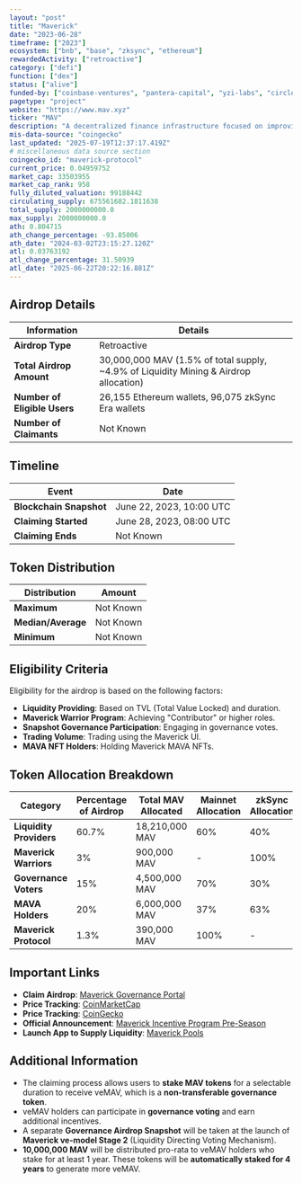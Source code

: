 ```yaml
---
layout: "post"
title: "Maverick"
date: "2023-06-28"
timeframe: ["2023"]
ecosystem: ["bnb", "base", "zksync", "ethereum"]
rewardedActivity: ["retroactive"]
category: ["defi"]
function: ["dex"]
status: ["alive"]
funded-by: ["coinbase-ventures", "pantera-capital", "yzi-labs", "circle-ventures"]
pagetype: "project"
website: "https://www.mav.xyz"
ticker: "MAV"
description: "A decentralized finance infrastructure focused on improving capital efficiency and control for traders, liquidity providers, DAOs, and developers through an innovative Automated Market Maker (AMM)."
mis-data-source: "coingecko"
last_updated: "2025-07-19T12:37:17.419Z"
# miscellaneous data source section
coingecko_id: "maverick-protocol"
current_price: 0.04959752
market_cap: 33503955
market_cap_rank: 958
fully_diluted_valuation: 99188442
circulating_supply: 675561682.1811638
total_supply: 2000000000.0
max_supply: 2000000000.0
ath: 0.804715
ath_change_percentage: -93.85006
ath_date: "2024-03-02T23:15:27.120Z"
atl: 0.03763192
atl_change_percentage: 31.50939
atl_date: "2025-06-22T20:22:16.881Z"
---
```


## Airdrop Details

| Information                  | Details                                                                               |
| ---------------------------- | ------------------------------------------------------------------------------------- |
| **Airdrop Type**             | Retroactive                                                                           |
| **Total Airdrop Amount**     | 30,000,000 MAV (1.5% of total supply, ~4.9% of Liquidity Mining & Airdrop allocation) |
| **Number of Eligible Users** | 26,155 Ethereum wallets, 96,075 zkSync Era wallets                                    |
| **Number of Claimants**      | Not Known                                                                             |

## Timeline

| Event                   | Date                     |
| ----------------------- | ------------------------ |
| **Blockchain Snapshot** | June 22, 2023, 10:00 UTC |
| **Claiming Started**    | June 28, 2023, 08:00 UTC |
| **Claiming Ends**       | Not Known                |

## Token Distribution

| Distribution       | Amount    |
| ------------------ | --------- |
| **Maximum**        | Not Known |
| **Median/Average** | Not Known |
| **Minimum**        | Not Known |

## Eligibility Criteria

Eligibility for the airdrop is based on the following factors:

- **Liquidity Providing**: Based on TVL (Total Value Locked) and duration.
- **Maverick Warrior Program**: Achieving "Contributor" or higher roles.
- **Snapshot Governance Participation**: Engaging in governance votes.
- **Trading Volume**: Trading using the Maverick UI.
- **MAVA NFT Holders**: Holding Maverick MAVA NFTs.

## Token Allocation Breakdown

| Category                | Percentage of Airdrop | Total MAV Allocated | Mainnet Allocation | zkSync Allocation |
| ----------------------- | --------------------- | ------------------- | ------------------ | ----------------- |
| **Liquidity Providers** | 60.7%                 | 18,210,000 MAV      | 60%                | 40%               |
| **Maverick Warriors**   | 3%                    | 900,000 MAV         | -                  | 100%              |
| **Governance Voters**   | 15%                   | 4,500,000 MAV       | 70%                | 30%               |
| **MAVA Holders**        | 20%                   | 6,000,000 MAV       | 37%                | 63%               |
| **Maverick Protocol**   | 1.3%                  | 390,000 MAV         | 100%               | -                 |

## Important Links

- **Claim Airdrop**: [Maverick Governance Portal](https://governance.mav.xyz)
- **Price Tracking**: [CoinMarketCap](https://coinmarketcap.com/currencies/maverick-protocol/)
- **Price Tracking**: [CoinGecko](https://www.coingecko.com/en/coins/maverick-protocol)
- **Official Announcement**: [Maverick Incentive Program Pre-Season](https://medium.com/maverick-protocol/maverick-incentive-program-pre-season-ae5b6d1ee857)
- **Launch App to Supply Liquidity**: [Maverick Pools](https://app.mav.xyz/pools)

## Additional Information

- The claiming process allows users to **stake MAV tokens** for a selectable duration to receive veMAV, which is a **non-transferable governance token**.
- veMAV holders can participate in **governance voting** and earn additional incentives.
- A separate **Governance Airdrop Snapshot** will be taken at the launch of **Maverick ve-model Stage 2** (Liquidity Directing Voting Mechanism).
- **10,000,000 MAV** will be distributed pro-rata to veMAV holders who stake for at least 1 year. These tokens will be **automatically staked for 4 years** to generate more veMAV.